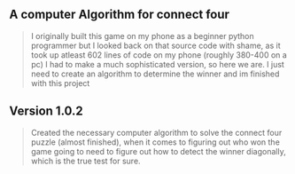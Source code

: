 ## A computer Algorithm for connect four
>I originally built this game on my phone as a beginner python programmer but I looked back on that source code with shame, 
>as it took up atleast 602 lines of code on my phone (roughly 380-400 on a pc) I had to make a much sophisticated version,
>so here we are. I just need to create an algorithm to determine the winner and im finished with this project
## Version 1.0.2
>Created the necessary computer algorithm to solve the connect four puzzle (almost finished), when it comes to figuring out who won the game
>going to need to figure out how to detect the winner diagonally, which is the true test for sure.